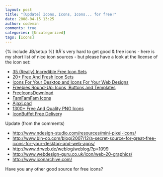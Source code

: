 ```yaml
---
layout: post
title: "[Update] Icons, Icons, Icons... for free!"
date: 2008-04-15 13:25
author: codemin
comments: true
categories: [Uncategorized]
tags: [Icons]
---
```

{% include JB/setup %}
ItÂ´s very hard to get good &amp; free icons - here is my short list of nice icon sources - but please have a look at the license of the icon set:
<ul>
	<li><a href="http://www.smashingmagazine.com/2008/03/06/35-really-incredible-free-icon-sets/">35 (Really) Incredible Free Icon Sets</a></li>
	<li><a href="http://www.smashingmagazine.com/2007/08/25/20-free-and-fresh-icon-sets/">20+ Free And Fresh Icon Sets</a></li>
	<li><a href="http://www.smashingmagazine.com/2007/11/29/icons-for-your-desktop-and-icons-for-your-web-designs/">Icons For Your Desktop and Icons For Your Web Designs</a></li>
	<li><a href="http://www.smashingmagazine.com/2007/05/24/freebies-round-up-icons-buttons-and-templates/">Freebies Round-Up: Icons, Buttons and Templates</a></li>
	<li><a href="http://www.freeiconsdownload.com/">FreeIconsDownload</a></li>
	<li><a href="http://famfamfam.com/lab/icons/">FamFamFam Icons</a></li>
	<li><a href="http://www.ajaxload.info/">AjaxLoad</a></li>
	<li><a href="http://www.webresourcesdepot.com/1300-free-and-quality-png-icons/">1300+ Free And Quality PNG Icons</a></li>
	<li><a href="http://www.iconbuffet.com/freedelivery/packages">IconBuffet Free Delivery</a></li>
</ul>
Update (from the comments)
<ul>
	<li><a title="Mini Pixel" href="http://www.ndesign-studio.com/resources/mini-pixel-icons/">http://www.ndesign-studio.com/resources/mini-pixel-icons/</a></li>
	<li><a title="Icons" href="http://www.bin-co.com/blog/2007/12/a-secret-source-for-great-free-icons-for-your-desktop-and-web-apps/">http://www.bin-co.com/blog/2007/12/a-secret-source-for-great-free-icons-for-your-desktop-and-web-apps/</a></li>
	<li><a title="Dr. Web" href="http://www.drweb.de/weblog/weblog/?p=1099">http://www.drweb.de/weblog/weblog/?p=1099</a></li>
	<li><a title="Web 2.0" href="http://www.webdesign-guru.co.uk/icon/web-20-graphics/">http://www.webdesign-guru.co.uk/icon/web-20-graphics/</a></li>
	<li><a title="Icon Archive" href="http://www.iconarchive.com/">http://www.iconarchive.com/</a></li>
</ul>
Have you any other good source for free icons?
